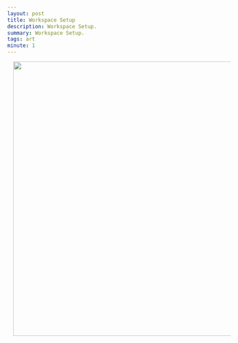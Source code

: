 ```yaml
---
layout: post
title: Workspace Setup
description: Workspace Setup.
summary: Workspace Setup.
tags: art
minute: 1
---
```


<a href="https://1.bp.blogspot.com/-5p2FN0nV1kM/XsJqYrznqeI/AAAAAAAAAY0/MxOs0g_XHOIlpixg6TaRwa-36VPibegCACK4BGAsYHg/IMG_20200518_153553-03.jpeg" imageanchor="1" style="margin-left: 1em; margin-right: 1em;"><img border="0" data-original-height="2800" data-original-width="2820" height="636" src="https://1.bp.blogspot.com/-5p2FN0nV1kM/XsJqYrznqeI/AAAAAAAAAY0/MxOs0g_XHOIlpixg6TaRwa-36VPibegCACK4BGAsYHg/w640-h636/IMG_20200518_153553-03.jpeg" width="640" /></a>